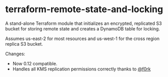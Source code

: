 # terraform-remote-state-and-locking
A stand-alone Terraform module that initializes an encrypted, replicated S3 bucket for storing remote state and creates a DynamoDB table for locking.

Assumes us-east-2 for most resources and us-west-1 for the cross region replica S3 bucket.

Changes:
* Now 0.12 compatible.
* Handles all KMS replication permissions correctly thanks to [@f0rk](https://github.com/f0rk)
